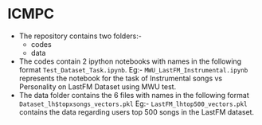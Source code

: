 # ICMPC

* The repository contains two folders:-
	- codes
	- data
* The codes contain 2 ipython notebooks with names in the following format `Test_Dataset_Task.ipynb`.
	Eg:- `MWU_LastFM_Instrumental.ipynb` represents the notebook for the task of Instrumental songs vs Personality on LastFM Dataset using MWU test.
* The data folder contains the 6 files with names in the following format `Dataset_lh$topxsongs_vectors.pkl`
	Eg:- `LastFM_lhtop500_vectors.pkl` contains the data regarding users top 500 songs in the LastFM dataset.
